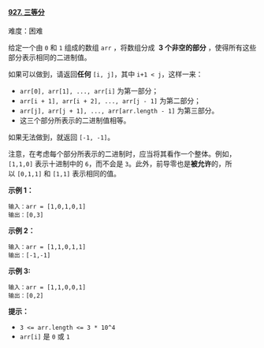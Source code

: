 ﻿#### [927\. 三等分](https://leetcode.cn/problems/three-equal-parts/)

难度：困难

给定一个由 `0` 和 `1` 组成的数组 `arr` ，将数组分成  **3 个非空的部分** ，使得所有这些部分表示相同的二进制值。

如果可以做到，请返回**任何** `[i, j]`，其中 `i+1 < j`，这样一来：

-   `arr[0], arr[1], ..., arr[i]` 为第一部分；
-   `arr[i + 1], arr[i + 2], ..., arr[j - 1]` 为第二部分；
-   `arr[j], arr[j + 1], ..., arr[arr.length - 1]` 为第三部分。
-   这三个部分所表示的二进制值相等。

如果无法做到，就返回 `[-1, -1]`。

注意，在考虑每个部分所表示的二进制时，应当将其看作一个整体。例如，`[1,1,0]` 表示十进制中的 `6`，而不会是 `3`。此外，前导零也是**被允许**的，所以 `[0,1,1]` 和 `[1,1]` 表示相同的值。

**示例 1：**

```
输入：arr = [1,0,1,0,1]
输出：[0,3]

```

**示例 2：**

```
输入：arr = [1,1,0,1,1]
输出：[-1,-1]
```

**示例 3:**

```
输入：arr = [1,1,0,0,1]
输出：[0,2]

```

**提示：**

-   `3 <= arr.length <= 3 * 10^4`
-   `arr[i]` 是 `0` 或 `1`
